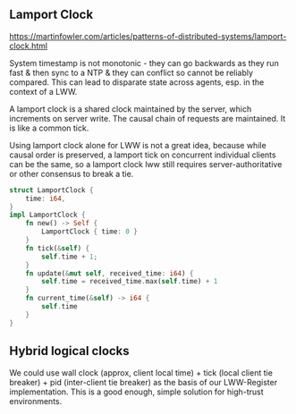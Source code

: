## Lamport Clock
https://martinfowler.com/articles/patterns-of-distributed-systems/lamport-clock.html

System timestamp is not monotonic - they can go backwards as they run fast & then sync to a NTP & they can conflict so cannot be reliably compared. This can lead to disparate state across agents, esp. in the context of a LWW.

A lamport clock is a shared clock maintained by the server, which increments on server write. The causal chain of requests are maintained. It is like a common tick.

Using lamport clock alone for LWW is not a great idea, because while causal order is preserved, a lamport tick on concurrent individual clients can be the same, so a lamport clock lww still requires server-authoritative or other consensus to break a tie.

```rust
struct LamportClock {
    time: i64,
}
impl LamportClock {
    fn new() -> Self {
        LamportClock { time: 0 }
    }
    fn tick(&self) {
        self.time + 1;
    }
    fn update(&mut self, received_time: i64) {
        self.time = received_time.max(self.time) + 1
    }
    fn current_time(&self) -> i64 {
        self.time
    }
}
```

## Hybrid logical clocks
We could use wall clock (approx, client local time) + tick (local client tie breaker) + pid (inter-client tie breaker) as the basis of our LWW-Register implementation. This is a good enough, simple solution for high-trust environments.
